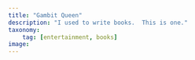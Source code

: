 ```yaml
---
title: "Gambit Queen"
description: "I used to write books.  This is one."
taxonomy:
    tag: [entertainment, books]
image: 
---
```


